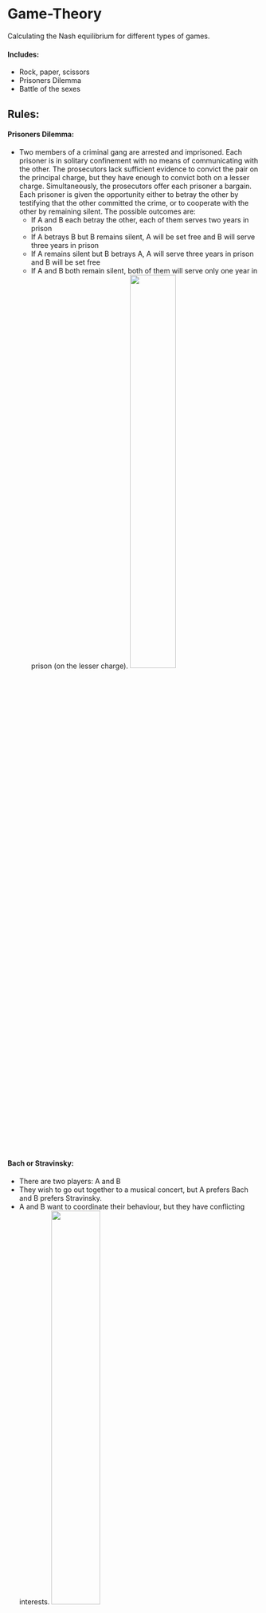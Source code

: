 # Game-Theory 
Calculating the Nash equilibrium for different types of games. 

#### Includes: 
- Rock, paper, scissors
- Prisoners Dilemma
- Battle of the sexes

## Rules:
 #### Prisoners Dilemma:
 - Two members of a criminal gang are arrested and imprisoned. Each prisoner is in solitary confinement with no means of     communicating with the other. The prosecutors lack sufficient evidence to convict the pair on the principal charge, but they have enough to convict both on a lesser charge. Simultaneously, the prosecutors offer each prisoner a bargain. Each prisoner is given the opportunity either to betray the other by testifying that the other committed the crime, or to cooperate with the other by remaining silent. The possible outcomes are: 
      * If A and B each betray the other, each of them serves two years in prison
      * If A betrays B but B remains silent, A will be set free and B will serve three years in prison
      * If A remains silent but B betrays A, A will serve three years in prison and B will be set free
      * If A and B both remain silent, both of them will serve only one year in prison (on the lesser charge).
<img src="https://cdn.britannica.com/55/91955-050-F444D10D/dilemma-prisoners-participants-game-theory-communication-strategy.jpg" width="45%"></img> 

#### Bach or Stravinsky:
- There are two players: A and B
- They wish to go out together to a musical concert, but A prefers Bach and B prefers Stravinsky.
- A and B want to coordinate their behaviour, but they have conflicting interests.
<img src="https://www.mdpi.com/sustainability/sustainability-04-01776/article_deploy/html/images/sustainability-04-01776-g001.png" width="45%"></img>

 
